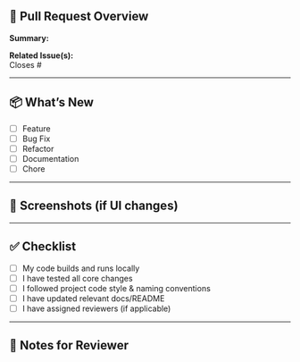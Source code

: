 ## 🚀 Pull Request Overview

**Summary:**  
<!-- A short summary of what this PR does. -->

**Related Issue(s):**  
Closes #<!-- Issue number here (optional) -->

---

## 📦 What’s New

- [ ] Feature
- [ ] Bug Fix
- [ ] Refactor
- [ ] Documentation
- [ ] Chore

---

## 📸 Screenshots (if UI changes)

<!-- Optional: Add screenshots or a Loom link -->

---

## ✅ Checklist

- [ ] My code builds and runs locally
- [ ] I have tested all core changes
- [ ] I followed project code style & naming conventions
- [ ] I have updated relevant docs/README
- [ ] I have assigned reviewers (if applicable)

---

## 📘 Notes for Reviewer

<!-- Any context, caveats, or things to keep in mind while reviewing -->
